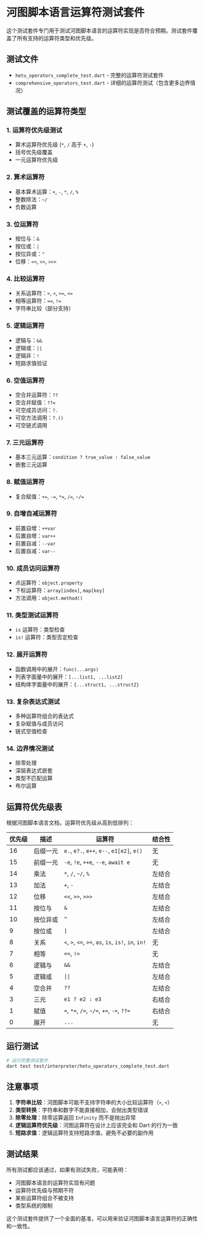 # 河图脚本语言运算符测试套件

这个测试套件专门用于测试河图脚本语言的运算符实现是否符合预期。测试套件覆盖了所有支持的运算符类型和优先级。

## 测试文件

- `hetu_operators_complete_test.dart` - 完整的运算符测试套件
- `comprehensive_operators_test.dart` - 详细的运算符测试（包含更多边界情况）

## 测试覆盖的运算符类型

### 1. 运算符优先级测试

- 算术运算符优先级 (`*`, `/` 高于 `+`, `-`)
- 括号优先级覆盖
- 一元运算符优先级

### 2. 算术运算符

- 基本算术运算：`+`, `-`, `*`, `/`, `%`
- 整数除法：`~/`
- 负数运算

### 3. 位运算符

- 按位与：`&`
- 按位或：`|`
- 按位异或：`^`
- 位移：`<<`, `>>`, `>>>`

### 4. 比较运算符

- 关系运算符：`>`, `<`, `>=`, `<=`
- 相等运算符：`==`, `!=`
- 字符串比较（部分支持）

### 5. 逻辑运算符

- 逻辑与：`&&`
- 逻辑或：`||`
- 逻辑非：`!`
- 短路求值验证

### 6. 空值运算符

- 空合并运算符：`??`
- 空合并赋值：`??=`
- 可空成员访问：`?.`
- 可空方法调用：`?.()`
- 可空链式调用

### 7. 三元运算符

- 基本三元运算：`condition ? true_value : false_value`
- 嵌套三元运算

### 8. 赋值运算符

- 复合赋值：`+=`, `-=`, `*=`, `/=`, `~/=`

### 9. 自增自减运算符

- 前置自增：`++var`
- 后置自增：`var++`
- 前置自减：`--var`
- 后置自减：`var--`

### 10. 成员访问运算符

- 点运算符：`object.property`
- 下标运算符：`array[index]`, `map[key]`
- 方法调用：`object.method()`

### 11. 类型测试运算符

- `is` 运算符：类型检查
- `is!` 运算符：类型否定检查

### 12. 展开运算符

- 函数调用中的展开：`func(...args)`
- 列表字面量中的展开：`[...list1, ...list2]`
- 结构体字面量中的展开：`{...struct1, ...struct2}`

### 13. 复杂表达式测试

- 多种运算符组合的表达式
- 复杂赋值与成员访问
- 链式空值检查

### 14. 边界情况测试

- 除零处理
- 深层表达式嵌套
- 类型不匹配运算
- 布尔运算

## 运算符优先级表

根据河图脚本语言文档，运算符优先级从高到低排列：

| 优先级 | 描述     | 运算符                                               | 结合性 |
| ------ | -------- | ---------------------------------------------------- | ------ |
| 16     | 后缀一元 | `e.`, `e?.`, `e++`, `e--`, `e1[e2]`, `e()`           | 无     |
| 15     | 前缀一元 | `-e`, `!e`, `++e`, `--e`, `await e`                  | 无     |
| 14     | 乘法     | `*`, `/`, `~/`, `%`                                  | 左结合 |
| 13     | 加法     | `+`, `-`                                             | 左结合 |
| 12     | 位移     | `<<`, `>>`, `>>>`                                    | 左结合 |
| 11     | 按位与   | `&`                                                  | 左结合 |
| 10     | 按位异或 | `^`                                                  | 左结合 |
| 9      | 按位或   | `\|`                                                 | 左结合 |
| 8      | 关系     | `<`, `>`, `<=`, `>=`, `as`, `is`, `is!`, `in`, `in!` | 无     |
| 7      | 相等     | `==`, `!=`                                           | 无     |
| 6      | 逻辑与   | `&&`                                                 | 左结合 |
| 5      | 逻辑或   | `\|\|`                                               | 左结合 |
| 4      | 空合并   | `??`                                                 | 左结合 |
| 3      | 三元     | `e1 ? e2 : e3`                                       | 右结合 |
| 1      | 赋值     | `=`, `*=`, `/=`, `~/=`, `+=`, `-=`, `??=`            | 右结合 |
| 0      | 展开     | `...`                                                | 无     |

## 运行测试

```bash
# 运行完整测试套件
dart test test/interpreter/hetu_operators_complete_test.dart
```

## 注意事项

1. **字符串比较**：河图脚本可能不支持字符串的大小比较运算符（`>`, `<`）
2. **类型转换**：字符串和数字不能直接相加，会抛出类型错误
3. **除零处理**：除零运算返回 `Infinity` 而不是抛出异常
4. **逻辑运算符优先级**：河图运算符在设计上应该完全和 Dart 的行为一致
5. **短路求值**：逻辑运算符支持短路求值，避免不必要的副作用

## 测试结果

所有测试都应该通过，如果有测试失败，可能表明：

- 河图脚本语言的运算符实现有问题
- 运算符优先级与预期不符
- 某些运算符组合不被支持
- 类型系统的限制

这个测试套件提供了一个全面的基准，可以用来验证河图脚本语言运算符的正确性和一致性。
